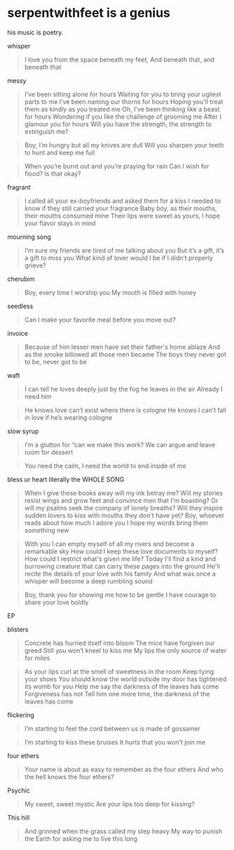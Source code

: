 # serpentwithfeet is a genius
his music is poetry. 

whisper 

> I love you from the space beneath my feet,
> And beneath that, and beneath that

messy

> I’ve been sitting alone for hours
> Waiting for you to bring your ugliest parts to me
> I’ve been naming our thorns for hours
> Hoping you’ll treat them as kindly as you treated me
> Oh, I've been thinking like a beast for hours
> Wondering if you like the challenge of grooming me
> After I glamour you for hours
> Will you have the strength, the strength to extinguish me?


> Boy, I’m hungry but all my knives are dull
> Will you sharpen your teeth to hunt and keep me full


> When you’re burnt out and you’re praying for rain
> Can I wish for flood? Is that okay?

fragrant

> I called all your ex-boyfriends and asked them for a kiss
> I needed to know if they still carried your fragrance
> Baby boy, as their mouths, their mouths consumed mine
> Their lips were sweet as yours, I hope your flavor stays in mind

mourning song

> I’m sure my friends are tired of me talking about you
> But it’s a gift, it’s a gift to miss you
> What kind of lover would I be if I didn’t properly grieve?

cherubim

> Boy, every time I worship you
> My mouth is filled with honey

seedless

> Can I make your favorite meal before you move out?

invoice 

> Because of him lesser men have set their father's home ablaze
> And as the smoke billowed all those men became
> The boys they never got to be, never got to be

waft

> I can tell he loves deeply just by the fog he leaves in the air
> Already I need him


> He knows love can’t exist where there is cologne
> He knows I can’t fall in love if he’s wearing cologne

slow syrup

> I’m a glutton for “can we make this work?
> We can argue and leave room for dessert


> You need the calm, I need the world to end inside of me

bless ur heart
literally the WHOLE SONG

> When I give these books away will my ink betray me?
> Will my stories resist wings and grow feet and convince men that I'm boasting?
> Or will my psalms seek the company of lonely breaths?
> Will they inspire sudden lovers to kiss with mouths they don't have yet?
> Boy, whoever reads about how much I adore you
> I hope my words bring them something new


> With you I can empty myself of all my rivers and become a remarkable sky
> How could I keep these love documents to myself?
> How could I restrict what's given me life?
> Today I'll find a kind and burrowing creature that can carry these pages into the ground
> He'll recite the details of your love with his family
> And what was once a whisper will become a deep rumbling sound


> Boy, thank you for showing me how to be gentle [](https://genius.com/Serpentwithfeet-bless-ur-heart-lyrics#note-15720345)
> I have courage to share your love boldly

EP

blisters

> Concrete has hurried itself into bloom
> The mice have forgiven our greed
> Still you won’t kneel to kiss me
> My lips the only source of water for miles



> As your lips curl at the smell of sweetness in the room
> Keep tying your shoes
> You should know the world outside my door has tightened its womb for you
> Help me say the darkness of the leaves has come
> Forgiveness has not
> Tell him one more time, the darkness of the leaves has come

flickering

> I’m starting to feel the cord between us is made of gossamer


> I’m starting to kiss these bruises
> It hurts that you won’t join me

four ethers

> Your name is about as easy to remember as the four ethers
> And who the hell knows the four ethers?

Psychic

> My sweet, sweet mystic
> Are your lips too deep for kissing?

This hill

> And grinned when the grass called my step heavy
> My way to punish the Earth for asking me to live this long

